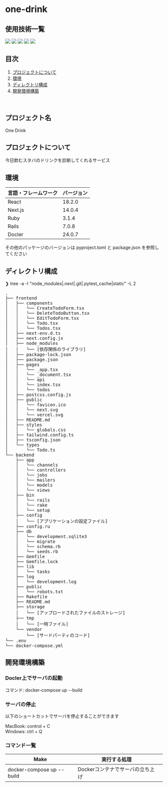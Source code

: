 # one-drink

<div id="top"></div>

## 使用技術一覧

<!-- シールド一覧 -->
<!-- 該当するプロジェクトの中から任意のものを選ぶ-->
<p style="display: inline">
  <!-- フロントエンドのフレームワーク一覧 -->
  <img src="https://img.shields.io/badge/-Next.js-000000.svg?logo=next.js&style=for-the-badge">
  <img src="https://img.shields.io/badge/-React-20232A?style=for-the-badge&logo=react&logoColor=61DAFB">
  <!-- バックエンドのフレームワーク一覧 -->
  <img src="https://img.shields.io/badge/-Rails-CC0000.svg?logo=rails&style=for-the-badge">
  <!-- バックエンドの言語一覧 -->
  <img src="https://img.shields.io/badge/-Ruby-CC342D.svg?logo=ruby&style=for-the-badge">
  <!-- インフラ一覧 -->
  <img src="https://img.shields.io/badge/-Docker-20232A.svg?logo=docker&style=for-the-badge">
</p>

## 目次

1. [プロジェクトについて](#プロジェクトについて)
2. [環境](#環境)
3. [ディレクトリ構成](#ディレクトリ構成)
4. [開発環境構築](#開発環境構築)

<br />
<!-- プロジェクト名を記載 -->

## プロジェクト名

One Drink

<!-- プロジェクトについて -->

## プロジェクトについて

今日飲むスタバのドリンクを診断してくれるサービス


## 環境

<!-- 言語、フレームワーク、ミドルウェア、インフラの一覧とバージョンを記載 -->

| 言語・フレームワーク     | バージョン |
| ----------------------| ---------- |
| React                 | 18.2.0     |
| Next.js               | 14.0.4     |
| Ruby                  | 3.1.4      |
| Rails                 | 7.0.8      |
| Docler                | 24.0.7     |

その他のパッケージのバージョンは pyproject.toml と package.json を参照してください


## ディレクトリ構成

<!-- Treeコマンドを使ってディレクトリ構成を記載 -->
<!-- まだファイル構成は未完成です -->

❯ tree -a -I "node_modules|.next|.git|.pytest_cache|static" -L 2
<pre>
.
├── frontend
│   ├── components
│   │   └── CreateTodoForm.tsx
│   │   └── DeleteTodoButton.tsx
│   │   └── EditTodoForm.tsx
│   │   └── Todo.tsx
│   │   └── Todos.tsx
│   ├── next-env.d.ts
│   ├── next.config.js
│   ├── node_modules
│   │   └── [依存関係のライブラリ]
│   ├── package-lock.json
│   ├── package.json
│   ├── pages
│   │   └── _app.tsx
│   │   └── _document.tsx
│   │   └── api
│   │   └── index.tsx
│   │   └── todos
│   ├── postcss.config.js
│   ├── public
│   │   └── favicon.ico
│   │   └── next.svg
│   │   └── vercel.svg
│   ├── README.md
│   ├── styles
│   │   └── globals.css
│   ├── tailwind.config.ts
│   ├── tsconfig.json
│   └── types
│       └── Todo.ts
└── backend
    ├── app
    │   └── channels
    │   └── controllers
    │   └── jobs
    │   └── mailers
    │   └── models
    │   └── views
    ├── bin
    │   └── rails
    │   └── rake
    │   └── setup
    ├── config
    │   └── [アプリケーションの設定ファイル]
    ├── config.ru
    ├── db
    │   └── development.sqlite3
    │   └── migrate
    │   └── schema.rb
    │   └── seeds.rb
    ├── Gemfile
    ├── Gemfile.lock
    ├── lib
    │   └── tasks
    ├── log
    │   └── development.log
    ├── public
    │   └── robots.txt
    ├── Rakefile
    ├── README.md
    ├── storage
    │   └── [アップロードされたファイルのストレージ]
    ├── tmp
    │   └── [一時ファイル]
    └── vendor
        └── [サードパーティのコード]
└── .env
└── docker-compose.yml
</pre>



## 開発環境構築

<!-- コンテナの作成方法、パッケージのインストール方法など、開発環境構築に必要な情報を記載 -->

### Docler上でサーバの起動

コマンド: docker-compose up --build

### サーバの停止

以下のショートカットでサーバを停止することができます

 MacBook: control + C<br/>
 Windows: ctrl + Q

### コマンド一覧

| Make                | 実行する処理                                                            |                                                                                |
| ------------------- | ----------------------------------------------------------------------- | ------------------------------------------------------------------------------------------ |
| docker-compose up --build         | Dockerコンテナでサーバの立ち上げ | 